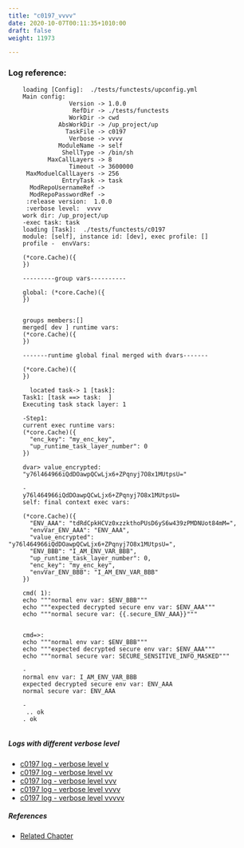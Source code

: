 ```yaml
---
title: "c0197_vvvv"
date: 2020-10-07T00:11:35+1010:00
draft: false
weight: 11973

---
```


### Log reference: <no value>

```
    loading [Config]:  ./tests/functests/upconfig.yml
    Main config:
                 Version -> 1.0.0
                  RefDir -> ./tests/functests
                 WorkDir -> cwd
              AbsWorkDir -> /up_project/up
                TaskFile -> c0197
                 Verbose -> vvvv
              ModuleName -> self
               ShellType -> /bin/sh
           MaxCallLayers -> 8
                 Timeout -> 3600000
     MaxModuelCallLayers -> 256
               EntryTask -> task
      ModRepoUsernameRef -> 
      ModRepoPasswordRef -> 
     :release version:  1.0.0
     :verbose level:  vvvv
    work dir: /up_project/up
    -exec task: task
    loading [Task]:  ./tests/functests/c0197
    module: [self], instance id: [dev], exec profile: []
    profile -  envVars:
    
    (*core.Cache)({
    })
    
    ---------group vars----------
    
    global: (*core.Cache)({
    })
    
    
    groups members:[]
    merged[ dev ] runtime vars:
    (*core.Cache)({
    })
    
    -------runtime global final merged with dvars-------
    
    (*core.Cache)({
    })
    
      located task-> 1 [task]: 
    Task1: [task ==> task:  ]
    Executing task stack layer: 1
    
    -Step1:
    current exec runtime vars:
    (*core.Cache)({
      "enc_key": "my_enc_key",
      "up_runtime_task_layer_number": 0
    })
    
    dvar> value_encrypted:
    "y76l464966iQdDOawpQCwLjx6+ZPqnyj7O8x1MUtpsU="
    
    -
    y76l464966iQdDOawpQCwLjx6+ZPqnyj7O8x1MUtpsU=
    self: final context exec vars:
    
    (*core.Cache)({
      "ENV_AAA": "tdRdCpkHCVz0xzzkthoPUsD6yS6w439zPMDNUot84mM=",
      "envVar_ENV_AAA": "ENV_AAA",
      "value_encrypted": "y76l464966iQdDOawpQCwLjx6+ZPqnyj7O8x1MUtpsU=",
      "ENV_BBB": "I_AM_ENV_VAR_BBB",
      "up_runtime_task_layer_number": 0,
      "enc_key": "my_enc_key",
      "envVar_ENV_BBB": "I_AM_ENV_VAR_BBB"
    })
    
    cmd( 1):
    echo """normal env var: $ENV_BBB"""
    echo """expected decrypted secure env var: $ENV_AAA"""
    echo """normal secure var: {{.secure_ENV_AAA}}"""
    
    
    cmd=>:
    echo """normal env var: $ENV_BBB"""
    echo """expected decrypted secure env var: $ENV_AAA"""
    echo """normal secure var: SECURE_SENSITIVE_INFO_MASKED"""
    
    -
    normal env var: I_AM_ENV_VAR_BBB
    expected decrypted secure env var: ENV_AAA
    normal secure var: ENV_AAA
    
    -
     .. ok
    . ok
    
```

##### Logs with different verbose level
* [c0197 log - verbose level v](../../logs/c0197_v)
* [c0197 log - verbose level vv](../../logs/c0197_vv)
* [c0197 log - verbose level vvv](../../logs/c0197_vvv)
* [c0197 log - verbose level vvvv](../../logs/c0197_vvvv)
* [c0197 log - verbose level vvvvv](../../logs/c0197_vvvvv)

##### References
* [Related Chapter](../../security/c0197)
